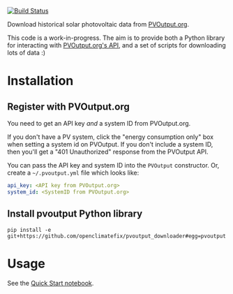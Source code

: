 [![Build Status](https://api.travis-ci.com/openclimatefix/pvoutput_downloader.svg)](https://travis-ci.com/openclimatefix/pvoutput_downloader/)

Download historical solar photovoltaic data from [PVOutput.org](https://pvoutput.org).

This code is a work-in-progress.  The aim is to provide both a Python library for interacting with [PVOutput.org's API](https://pvoutput.org/help.html#api), and a set of scripts for downloading lots of data :)

# Installation

## Register with PVOutput.org

You need to get an API key *and* a system ID from PVOutput.org.

If you don't have a PV system, click the "energy consumption only" box
when setting a system id on PVOutput.  If you don't include a
system ID, then you'll get a "401 Unauthorized" response from the PVOutput API.

You can pass the API key and system ID into the `PVOutput` constructor.
Or, create a `~/.pvoutput.yml` file which looks like:

```yaml
api_key: <API key from PVOutput.org>
system_id: <SystemID from PVOutput.org>
```

## Install pvoutput Python library

`pip install -e git+https://github.com/openclimatefix/pvoutput_downloader#egg=pvoutput`


# Usage

See the [Quick Start notebook](master/examples/quick_start.ipynb).
